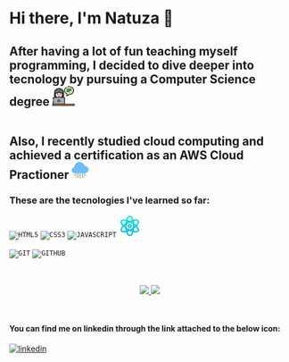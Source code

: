 <h1>
  Hi there, I'm Natuza 👋
</h1>

<h2>
  After having a lot of fun teaching myself programming, I decided to dive deeper into tecnology by pursuing a Computer Science degree <img src="counseling.png" alt="a girl in front of a laptop" style=width:40px;height:35px;><br><br>
  
  Also, I recently studied cloud computing and achieved a certification as an AWS Cloud Practioner <img src="cloud-service.png" alt="a cloud emoji" style=width:30px;height:30px;> 
</h2>

<h3>These are the tecnologies I've learned so far:</h3>
<code><img width="40px" src="https://cdn.jsdelivr.net/gh/devicons/devicon/icons/html5/html5-original-wordmark.svg" title = "HTML5"/></code>
<code><img width="40px" src="https://cdn.jsdelivr.net/gh/devicons/devicon/icons/css3/css3-original-wordmark.svg" title = "CSS3"/></code>
<code><img width="40px" src="https://cdn.jsdelivr.net/gh/devicons/devicon/icons/javascript/javascript-original.svg" title = "JAVASCRIPT"/></code>
<code></code><img width="40px" src="react.png" title = "REACT"/></code>

<code><img width="40px" src="https://cdn.jsdelivr.net/gh/devicons/devicon/icons/git/git-original.svg" title = "GIT"/></code>
<code><img width="40px" src="https://cdn.jsdelivr.net/gh/devicons/devicon/icons/github/github-original.svg" title = "GITHUB"/></code>
<br><br><br>

<p align="center">
  <a href="https://github.com/natuzamachado">
     <img height="160em" src="https://github-readme-stats-eight-theta.vercel.app/api?username=natuzamachado&show_icons=true&theme=algolia&include_all_commits=true&count_private=true"/>
     <img height="160em" src="https://github-readme-stats-eight-theta.vercel.app/api/top-langs/?username=natuzamachado&layout=compact&langs_count=8&theme=algolia"/>
  </a>
</p><br>
<h4>You can find me on linkedin through the link attached to the below icon:</h4>
<a href="https://www.linkedin.com/in/natuza-machado-246a60294/">
    <img width="80px" src="https://i.ibb.co/RyZx12b/linkedin.png" alt="linkedin" style="vertical-align:top;">
